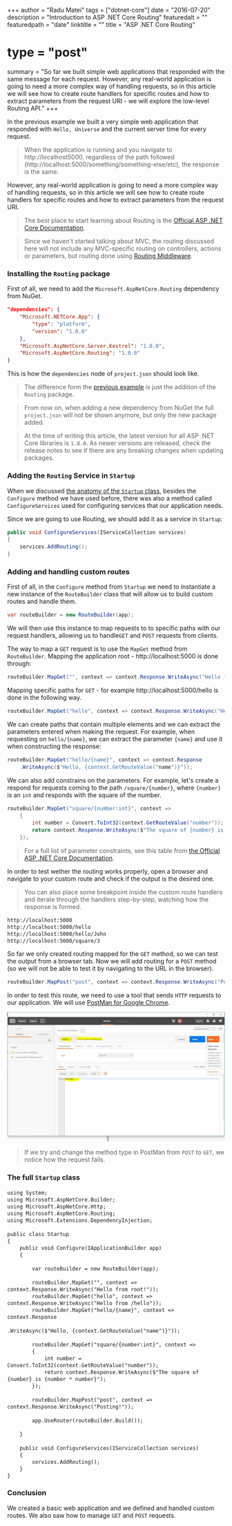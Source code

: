 +++
author = "Radu Matei"
tags = ["dotnet-core"]
date = "2016-07-20"
description = "Introduction to ASP .NET Core Routing"
featuredalt = ""
featuredpath = "date"
linktitle = ""
title = "ASP .NET Core Routing"
# type = "post"
summary = "So far we built simple web applications that responded with the same message for each request. However, any real-world application is going to need a more complex way of handling requests, so in this article we will see how to create route handlers for specific routes and how to extract parameters from the request URI - we will explore the low-level Routing API."
+++

<!-- **Table of Contents**

- [Routing](#)
	- [Introduction](#introduction)
	- [Installing the Routing package](#installing-the-routing-package)
	- [Adding the Routing Service in Startup](#adding-the-routing-service-in-startup)
	- [Adding and handling custom routes](#adding-and-handling-custom-routes)
	- [The full Startup class](#the-full-startup-class)
	- [Conclusion](#conclusion)

Routing
=======

Introduction
--------------- -->

In the previous example we built a very simple web application that responded with `Hello, Universe` and the current server time for every request.

> When the application is running and you navigate to http://localhost5000, regardless of the path followed (http://localhost:5000/something/something-else/etc), the response is the same.


However, any real-world application is going to need a more complex way of handling requests, so in this article we will see how to create route handlers for specific routes and how to extract parameters from the request URI.


> The best place to start learning about Routing is the [Official ASP .NET Core Documentation](https://docs.asp.net/en/latest/fundamentals/routing.html).

> Since we haven't started talking about MVC, the routing discussed here will not include any MVC-specific routing on controllers, actions or parameters, but routing done using [Routing Middleware](https://docs.asp.net/en/latest/fundamentals/routing.html#using-routing-middleware).

### Installing the `Routing` package

First of all, we need to add the `Microsoft.AspNetCore.Routing` dependency from NuGet.

```json
"dependencies": {
    "Microsoft.NETCore.App": {
        "type": "platform",
        "version": "1.0.0"
    },
    "Microsoft.AspNetCore.Server.Kestrel": "1.0.0",
    "Microsoft.AspNetCore.Routing": "1.0.0"
}
```

This is how the `dependencies` node of `project.json` should look like.

> The difference form the [previous example](/blog/aspnet-core-startup#building-the-hello-world-web-application-with-startup) is just the addition of the `Routing` package.

> From now on, when adding a new dependency from NuGet the full `project.json` will not be shown anymore, but only the new package added.

> At the time of writing this article, the latest version for all ASP .NET Core libraries is `1.0.0`. As newer versions are released, check the release notes to see if there are any breaking changes when updating packages.


### Adding the `Routing` Service in `Startup`

When we discussed [the anatomy of the `Startup` class](/blog/aspnet-core-startup#the-anatomy-of-the-startup-class), besides the `Configure` method we have used before, there was also a method called `ConfigureServices` used for configuring services that our application needs.

Since we are going to use Routing, we should add it as a service in `Startup`:

```csharp
public void ConfigureServices(IServiceCollection services)
{
    services.AddRouting();
}
```

### Adding and handling custom routes

First of all, in the `Configure` method from `Startup` we need to instantiate a new instance of the `RouteBuilder` class that will allow us to build custom routes and handle them.

```csharp
var routeBuilder = new RouteBuilder(app);
```

We will then use this instance to map requests to to specific paths with our request handlers, allowing us to handle`GET` and `POST` requests from clients.

The way to map a `GET` request is to use the `MapGet` method from `RouteBuilder`. Mapping the application root - http://localhost:5000 is done through:

```csharp
routeBuilder.MapGet("", context => context.Response.WriteAsync("Hello from root!"));
```

Mapping specific paths for `GET` - for example http://localhost:5000/hello is done in the following way.

```csharp
routeBuilder.MapGet("hello", context => context.Response.WriteAsync("Hello from /hello"));
```

We can create paths that contain multiple elements and we can extract the parameters entered when making the request. For example, when requesting on `hello/{name}`, we can extract the parameter `{name}` and use it when constructing the response:

```csharp
routeBuilder.MapGet("hello/{name}", context => context.Response
    .WriteAsync($"Hello, {context.GetRouteValue("name")}"));
```

We can also add constrains on the parameters. For example, let's create a respond for requests coming to the path `/square/{number}`, where `{number}` is an `int` and responds with the square of the number.

```csharp
routeBuilder.MapGet("square/{number:int}", context =>
    {
        int number = Convert.ToInt32(context.GetRouteValue("number"));
        return context.Response.WriteAsync($"The square of {number} is {number * number}");
    });
```

> For a full list of parameter constraints, see this table from [the Official ASP .NET Core Documentation](https://docs.asp.net/en/latest/fundamentals/routing.html#id7).


In order to test wether the routing works properly, open a browser and navigate to your custom route and check if the output is the desired one.

> You can also place some breakpoint inside the custom route handlers and iterate through the handlers step-by-step, watching how the response is formed.

```
http://localhost:5000
http://localhost:5000/hello
http://localhost:5000/hello/John
http://localhost:5000/square/3
```

So far we only created routing mapped for the `GET` method, so we can test the output from a browser tab.
Now we will add routing for a `POST` method (so we will not be able to test it by navigating to the URL in the browser).

```csharp
routeBuilder.MapPost("post", context => context.Response.WriteAsync("Posting!"));
```

In order to test this route, we need to use a tool that sends `HTTP` requests to our application. We will use [PostMan for Google Chrome](https://chrome.google.com/webstore/detail/postman/fhbjgbiflinjbdggehcddcbncdddomop).

![](/img/article-photos/aspnet-core-routing/routing-postman.JPG)


> If we try and change the method type in PostMan from `POST` to `GET`, we notice how the request fails.

### The full `Startup` class

```
using System;
using Microsoft.AspNetCore.Builder;
using Microsoft.AspNetCore.Http;
using Microsoft.AspNetCore.Routing;
using Microsoft.Extensions.DependencyInjection;

public class Startup
{
    public void Configure(IApplicationBuilder app)
    {

        var routeBuilder = new RouteBuilder(app);

        routeBuilder.MapGet("", context => context.Response.WriteAsync("Hello from root!"));
        routeBuilder.MapGet("hello", context => context.Response.WriteAsync("Hello from /hello"));
        routeBuilder.MapGet("hello/{name}", context => context.Response
                                                              .WriteAsync($"Hello, {context.GetRouteValue("name")}"));

        routeBuilder.MapGet("square/{number:int}", context =>
        {
            int number = Convert.ToInt32(context.GetRouteValue("number"));
            return context.Response.WriteAsync($"The square of {number} is {number * number}");
        });

        routeBuilder.MapPost("post", context => context.Response.WriteAsync("Posting!"));

        app.UseRouter(routeBuilder.Build());

    }

    public void ConfigureServices(IServiceCollection services)
    {
        services.AddRouting();
    }
}
```


### Conclusion

We created a basic web application and we defined and handled custom routes. We also saw how to manage `GET` and `POST` requests.
